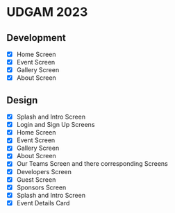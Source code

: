 # UDGAM 2023

## Development
- [x] Home Screen
- [x] Event Screen
- [x] Gallery Screen
- [x] About Screen
## Design
- [x] Splash and Intro Screen
- [x] Login and Sign Up Screens
- [x] Home Screen
- [x] Event Screen
- [x] Gallery Screen
- [x] About Screen
- [x] Our Teams Screen and there corresponding Screens
- [x] Developers Screen
- [x] Guest Screen
- [x] Sponsors Screen
- [x] Splash and Intro Screen
- [x] Event Details Card
